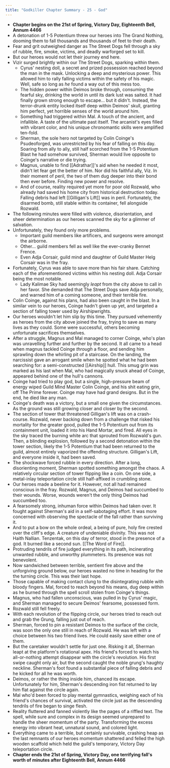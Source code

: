 ```yaml
---
title: "Godkiller Chapter Summary - 25 - God"
---
```

- **Chapter begins on the 21st of Spring, Victory Day, Eighteenth Bell, Annum 4466**
- A detonation of 1-5 Potentium threw our heroes into The Grand Nothing, dooming them to fall thousands and thousands of feet to their death.
- Fear and grit outweighed danger as The Street Dogs fell through a sky of rubble, fire, smoke, victims, and deadly warforged set to kill.
- But our heroes would not let their journey end here.
- Vizir surged brightly within our The Street Dogs, sparking within them.
	- Cyrus' nesting doll, a secret and prized possession reached beyond the man in the mask. Unlocking a deep and mysterious power. This allowed him to rally falling victims within the safety of his magic. Well, safe so long as *he* found a way out of this mess too.
	- The hidden power within Deimos broke through, consuming the fearful sky, drinking the world in until its dark lust was saited. It had finally grown strong enough to escape... but it didn't. Instead, the terror-drunk entity locked itself deep within Deimos' skull, granting him perfect, yet horrible senses of the world around him.
	- Something had triggered within Mal. A touch of the ancient, and infallible. A taste of the ultimate past itself. The arcanist's eyes filled with vibrant color, and his unique chronomantic skills were amplified ten-fold.
	- Sherman, the sole hero not targeted by Colin Coinge's Psudeoforged, was unrestricted by his fear of falling on this day. Soaring from ally to ally, still half scorched from the 1-5 Potentium Blast he had somehow survived, Sherman would live opposite to Coinge's narrative or die trying.
	- Magnus, unable to find [[Adrathar]]'s aid when he needed it most, didn't let fear get the better of him. Nor did his faithful ally, Viz. In their moment of peril, the two of them dug deeper into their bond then ever before. Finding new power and resolve.
	- And of course, reality required yet more for poor old Rozwald, who already had saved his home city from historical destruction today. Falling debris had left [[Gilligan's Lift]] was in peril. Fortunately, the disarmed bomb, still stable within its container, fell alongside Rozwald.
- The following minutes were filled with violence, disorientation, and sheer determination as our heroes scanned the sky for a glimmer of salvation.
- Unfortunately, they found only more problems.
	- Important guild members like artificers, and surgeons were amongst the airborne.
	- Other... guild members fell as well like the ever-cranky Bennet Frence.
	- Even Adja Corsair, guild mind and daughter of Guild Master Helg Corsair was in the fray.
- Fortunately, Cyrus was able to save more than his fair share. Catching each of the aforementioned victims within his nesting doll. Adja Corsair being the most notable. 
	- Lady Kalimae Sky had seemingly *leapt* from the city above to call in her favor. She demanded that The Street Dogs save Adja personally, and warned him of a coming someone, and their terrible fire.
- Colin Coinge, against his plans, had also been caught in the blast. In a similar vein to our heroes, Coinge hadn't given up yet, and targeted a section of falling tower used by Airshipwrights. 
- Our heroes wouldn't let him slip by this time. They pursued vehemently as heroes from the city above joined the fray, trying to save as many lives as they could. Some were successful, others becoming unfortunate sacrifices themselves.
- After a struggle, Magnus and Mal managed to corner Coinge, who's plan was unravelling further and further by the second. It all came to a head when magnus tackled Coinge *through* a floor, and sending him sprawling down the whirling pit of a staircase. On the landing, the narcissist gave an arrogant smile when he spotted what he had been searching for: a semi-constructed [[Airship]] hull. This smug grin was marked as his last when Mal, who had magically snuck ahead of Coinge, appeared behind one of the hull's cannons.
- Coinge had tried to play god, but a single, high-pressure beam of energy wiped Guild Mind Master Colin Coinge, and his shit eating grin, off The Prime forever. Coinge may have had grand designs. But in the end, he died like any man.
- Coinge's death was a victory, but a small one given the circumstances. As the ground was still growing closer and closer by the second.
- The section of tower that threatened Gilligan's lift was on a crash-course. Rozwald, never backing down from a challenge that risked his mortality for the greater good, pulled the 1-5 Potentium out from its containment unit, loaded it into his Hand Mortar, and fired. All eyes in the sky traced the burning white arc that sprouted from Rozwald's gun. Then, a blinding explosion, followed by a second detonation within the tower section, likely the 1-5 Potentium that had been returned to the guild, almost entirely vaporized the offending structure. Gilligan's Lift, and everyone inside it, had been saved.
- The shockwave forced rubble in every direction. After a long, disorienting moment, Sherman spotted something amongst the chaos. A relatively circular section of tower flipping like a coin. On one side, a metal-inlay teleportation circle still half-affixed in crumbling stone.
- Our heroes made a beeline for it. However, not all had remained conscious in the fray. Rozwald, Magnus, and Deimos had succumbed to their wounds. Worse, wounds weren't the only thing Deimos had succumbed too.
- A fearsomely strong, inhuman force within Deimos had taken over. It fought against Sherman's aid in a self-sabotaging effort. It was more concerned with observing the spectacle of the fall rather than surviving it.
- And to put a bow on the whole ordeal, a being of pure, holy fire crested over the cliff's edge. A creature of undeniable divinity. This was not Haith Nallian. Tenzentak, on this day of terror, stood in the presence of a god. It burned like a second sun. [[The Word of Fire]].
- Protruding tendrils of fire judged everything in its path, incinerating unwanted rubble, and unworthy plummeters. Its presence was not benevolent.
- Now sandwiched between terrible, sentient fire above and the unforgiving ground below, our heroes wasted no time in heading for the the turning circle. This was their last hope. 
- Those capable of making contact clung to the disintegrating rubble with bloody fingers. Mal, forced to reach beyond his means, dug deep within as he burned through the spell scroll stolen from Coinge's things.
- Magnus, who had fallen unconscious, was pulled in by Cyrus' magic, and Sherman managed to secure Deimos' fearsome, possessed form. 
- Rozwald still fell freely.
- With each revolution of the flipping circle, our heroes tried to reach out and grab the Grung, falling just out of reach.
- Sherman, forced to pin a resistant Deimos to the surface of the circle, was soon the only one still in reach of Rozwald. He was left with a choice between his two friend lives. He could easily save either one of them. 
- But the caretaker wouldn't settle for just one. Risking it all, Sherman leapt at the platform's rotational apex. His friend's forced to watch his all-or-nothing attempt disappear with the circle's revolution. His first swipe caught only air, but the second caught the noble grung's haughty neckline. Sherman's foot found a substantial piece of falling debris and he kicked for all he was worth. 
- Deimos, or rather the thing inside him, chanced its escape. Unfortunately for him, Sherman's descending iron fist returned to lay him flat against the circle again.
- Mal who'd been forced to play mental gymnastics, weighing each of his friend's chances of survival, activated the circle just as the descending tendrils of fire began to singe flesh.
- Reality fluttered and fanned violently like the pages of a riffled text. The spell, while sure and complex in its design seemed unprepared to handle the sheer momentum of the party. Transforming the excess energy into vibrant heat, unnatural sound, and colored light.
- Everything came to a terrible, but certainly survivable, crashing heap as the last remnants of our heroes momentum shattered and felled the high wooden scaffold which held the guild's temporary, Victory Day teleportation circle.
- **Chapter ends the 21st of Spring, Victory Day, one terrifying fall's worth of minutes after Eighteenth Bell, Annum 4466**